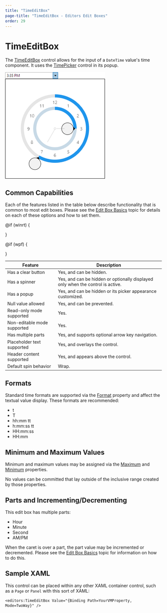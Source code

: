 ```yaml
---
title: "TimeEditBox"
page-title: "TimeEditBox - Editors Edit Boxes"
order: 29
---
```

# TimeEditBox

The [TimeEditBox](xref:@ActiproUIRoot.Controls.Editors.TimeEditBox) control allows for the input of a `DateTime` value's time component.  It uses the [TimePicker](../pickers/timepicker.md) control in its popup.

![Screenshot](../images/timeeditbox-opened.png)

## Common Capabilities

Each of the features listed in the table below describe functionality that is common to most edit boxes.  Please see the [Edit Box Basics](parteditboxbase.md) topic for details on each of these options and how to set them.

<table>
<thead>

<tr>
<th>Feature</th>
<th>Description</th>
</tr>

</thead>
<tbody>

@if (winrt) {
<tr>
<td>Has a clear button</td>
<td>Yes, and can be hidden.</td>
</tr>
}

@if (wpf) {
<tr>
<td>Has a spinner</td>
<td>Yes, and can be hidden or optionally displayed only when the control is active.</td>
</tr>
}

<tr>
<td>Has a popup</td>
<td>Yes, and can be hidden or its picker appearance customized.</td>
</tr>

<tr>
<td>Null value allowed</td>
<td>Yes, and can be prevented.</td>
</tr>

<tr>
<td>Read-only mode supported</td>
<td>Yes.</td>
</tr>

<tr>
<td>Non-editable mode supported</td>
<td>Yes.</td>
</tr>

<tr>
<td>Has multiple parts</td>
<td>Yes, and supports optional arrow key navigation.</td>
</tr>

<tr>
<td>Placeholder text supported</td>
<td>Yes, and overlays the control.</td>
</tr>

<tr>
<td>Header content supported</td>
<td>Yes, and appears above the control.</td>
</tr>

<tr>
<td>Default spin behavior</td>
<td>Wrap.</td>
</tr>

</tbody>
</table>

## Formats

Standard time formats are supported via the [Format](xref:@ActiproUIRoot.Controls.Editors.DateTimeEditBox.Format) property and affect the textual value display.  These formats are recommended:

- t
- T
- hh:mm tt
- h:mm:ss tt
- HH:mm:ss
- HH:mm

## Minimum and Maximum Values

Minimum and maximum values may be assigned via the [Maximum](xref:@ActiproUIRoot.Controls.Editors.DateTimeEditBox.Maximum) and [Minimum](xref:@ActiproUIRoot.Controls.Editors.DateTimeEditBox.Minimum) properties.

No values can be committed that lay outside of the inclusive range created by those properties.

## Parts and Incrementing/Decrementing

This edit box has multiple parts:

- Hour
- Minute
- Second
- AM/PM

When the caret is over a part, the part value may be incremented or decremented.  Please see the [Edit Box Basics](parteditboxbase.md) topic for information on how to do this.

## Sample XAML

This control can be placed within any other XAML container control, such as a `Page` or `Panel` with this sort of XAML:

```xaml
<editors:TimeEditBox Value="{Binding Path=YourVMProperty, Mode=TwoWay}" />
```
